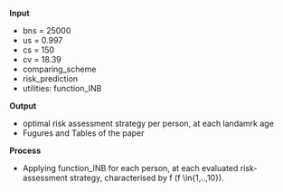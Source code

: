 **Input**

  - bns = 25000 
  - us = 0.997
  - cs = 150 
  - cv = 18.39
  - comparing_scheme
  - risk_prediction
  - utilities: function_INB

**Output**

  - optimal risk assessment strategy per person, at each landamrk age
  - Fugures and Tables of the paper

**Process**

  - Applying function_INB for each person, at each evaluated risk-assessment strategy, characterised by f (f \in{1,..,10}).
